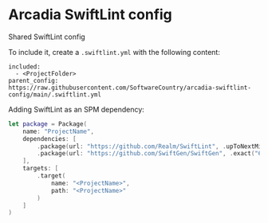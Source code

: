 # Arcadia SwiftLint config

Shared SwiftLint config

To include it, create a `.swiftlint.yml` with the following content:
```
included:
  - <ProjectFolder>
parent_config: https://raw.githubusercontent.com/SoftwareCountry/arcadia-swiftlint-config/main/.swiftlint.yml
```

Adding SwiftLint as an SPM dependency:
```swift
let package = Package(
    name: "ProjectName",
    dependencies: [
        .package(url: "https://github.com/Realm/SwiftLint", .upToNextMinor(from: "0.42.0")),
        .package(url: "https://github.com/SwiftGen/SwiftGen", .exact("6.4.0")),
    ],
    targets: [
        .target(
            name: "<ProjectName>",
            path: "<ProjectName>"
        )
    ]
)
```
